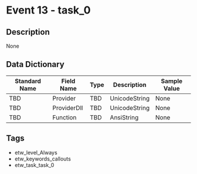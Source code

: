 # Event 13 - task_0

## Description
None

## Data Dictionary
|Standard Name|Field Name|Type|Description|Sample Value|
|---|---|---|---|---|
|TBD|Provider|TBD|UnicodeString|None|None|
|TBD|ProviderDll|TBD|UnicodeString|None|None|
|TBD|Function|TBD|AnsiString|None|None|

## Tags
* etw_level_Always
* etw_keywords_callouts
* etw_task_task_0